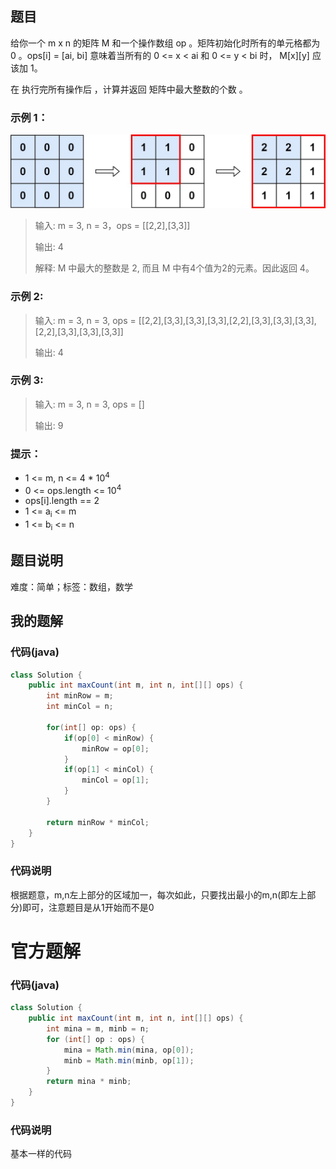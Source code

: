 ## 题目
给你一个 m x n 的矩阵 M 和一个操作数组 op 。矩阵初始化时所有的单元格都为 0 。ops[i] = [ai, bi] 意味着当所有的 0 <= x < ai 和 0 <= y < bi 时， M[x][y] 应该加 1。

在 执行完所有操作后 ，计算并返回 矩阵中最大整数的个数 。

### 示例 1：
![](../../../../support/image/598-区间加法%20II/1.jpg)
> 输入: m = 3, n = 3，ops = [[2,2],[3,3]]
> 
> 输出: 4
> 
> 解释: M 中最大的整数是 2, 而且 M 中有4个值为2的元素。因此返回 4。
### 示例 2:
> 输入: m = 3, n = 3, ops = [[2,2],[3,3],[3,3],[3,3],[2,2],[3,3],[3,3],[3,3],[2,2],[3,3],[3,3],[3,3]]
>
> 输出: 4
### 示例 3:
> 输入: m = 3, n = 3, ops = []
> 
> 输出: 9
### 提示：
- 1 <= m, n <= 4 * 10<sup>4</sup>
- 0 <= ops.length <= 10<sup>4</sup>
- ops[i].length == 2
- 1 <= a<sub>i</sub> <= m
- 1 <= b<sub>i</sub> <= n
## 题目说明
难度：简单；标签：数组，数学
## 我的题解
### 代码(java)
```java
class Solution {
    public int maxCount(int m, int n, int[][] ops) {
        int minRow = m;
        int minCol = n;

        for(int[] op: ops) {
            if(op[0] < minRow) {
                minRow = op[0];
            }
            if(op[1] < minCol) {
                minCol = op[1];
            }
        }

        return minRow * minCol;
    }
}
```
### 代码说明
根据题意，m,n左上部分的区域加一，每次如此，只要找出最小的m,n(即左上部分)即可，注意题目是从1开始而不是0

# 官方题解
### 代码(java)
```java
class Solution {
    public int maxCount(int m, int n, int[][] ops) {
        int mina = m, minb = n;
        for (int[] op : ops) {
            mina = Math.min(mina, op[0]);
            minb = Math.min(minb, op[1]);
        }
        return mina * minb;
    }
}
```
### 代码说明
基本一样的代码